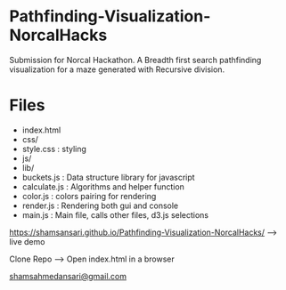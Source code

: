 # Pathfinding-Visualization-NorcalHacks
Submission for Norcal Hackathon. A Breadth first search pathfinding visualization for a maze generated with Recursive division. 


# Files
- index.html
- css/
 - style.css : styling
- js/
 - lib/
  - buckets.js : Data structure library for javascript
 - calculate.js : Algorithms and helper function
 - color.js : colors pairing for rendering
 - render.js : Rendering both gui and console
 - main.js : Main file, calls other files, d3.js selections
 


https://shamsansari.github.io/Pathfinding-Visualization-NorcalHacks/ --> live demo

Clone Repo
--> Open index.html in a browser

shamsahmedansari@gmail.com
